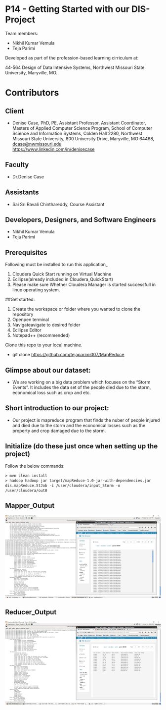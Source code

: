 # P14 - Getting Started with our DIS-Project

Team members: 

- Nikhil Kumar Vemula
- Teja Parimi

Developed as part of the profession-based learning cirriculum at:

44-564 Design of Data Intensive Systems, 
Northwest Missouri State University, 
Maryville, MO.

# Contributors

## Client

- Denise Case, PhD, PE,  Assistant Professor,   Assistant Coordinator, Masters of Applied Computer Science Program, 
  School of Computer Science and Information Systems, 
  Colden Hall 2280, 
  Northwest Missouri State University, 
  800 University Drive, Maryville, MO 64468, 
  dcase@nwmissouri.edu     
  https://www.linkedin.com/in/denisecase

## Faculty

- Dr.Denise Case

## Assistants

- Sai Sri Ravali Chinthareddy, Course Assistant

## Developers, Designers, and Software Engineers

- Nikhil Kumar Vemula 
- Teja Parimi

## Prerequisites

Following must be installed to run this application_
1. Cloudera Quick Start running on Virtual Machine
2. Ecllipse(already included in Cloudera_QuickStart)
3. Please make sure Whether Cloudera Manager is started successfull in linux operating system.

##Get started:

1. Create the workspace or folder where you wanted to clone the repository
2. Openpen terminal
3. Navigateavigate to desired folder
4. Ecllipse Editor
5. Notepad++ (recommended)

Clone this repo to your local machine. 

- git clone https://github.com/tejaparimi007/MapReduce


## Glimpse about our dataset:

- We are working on a big data problem which focuses on the “Storm Events”. It includes the data set of the people died due to the storm, economical loss such as crop and etc.
## Short introduction to our project:

- Our project is mapreduce program that finds the nuber of people injured and died due to the storm and the economical losses such as the property and crop damaged due to the storm.


## Initialize (do these just once when setting up the project)


Follow the below commands:

```
> mvn clean install
> hadoop hadoop jar target/mapReduce-1.0-jar-with-dependencies.jar dis.mapReduce.StJob -i /user/cloudera/input_Storm -o /user/cloudera/out0
```
## Mapper_Output

![Mapper_Output.PNG](https://github.com/tejaparimi007/MapReduce/blob/master/mapper_output.JPG)

## Reducer_Output

![Reducer_Output.PNG](https://github.com/tejaparimi007/MapReduce/blob/master/mapreducerOutput.JPG)


